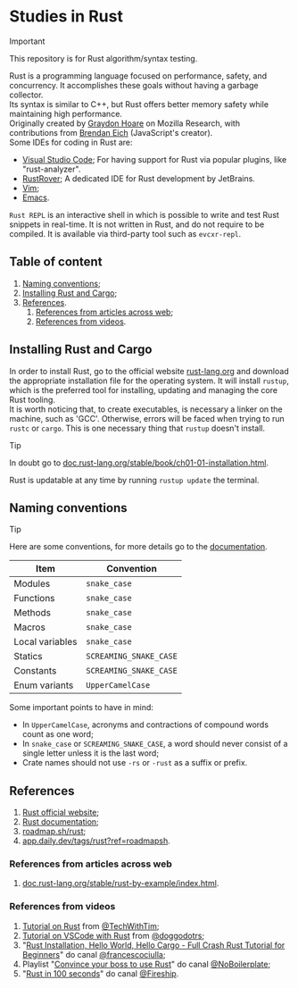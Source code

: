 # Studies in Rust

> [!IMPORTANT]
> This repository is for Rust algorithm/syntax testing.

Rust is a programming language focused on performance, safety, and concurrency. It accomplishes these goals without having a garbage collector.  
Its syntax is similar to C++, but Rust offers better memory safety while maintaining high performance.  
Originally created by [Graydon Hoare](https://github.com/graydon) on Mozilla Research, with contributions from [Brendan Eich](https://en.wikipedia.org/wiki/Brendan_Eich) (JavaScript's creator).  
Some IDEs for coding in Rust are:

- [Visual Studio Code](https://code.visualstudio.com/);
  For having support for Rust via popular plugins, like "rust-analyzer".
- [RustRover](https://www.jetbrains.com/rust/);
  A dedicated IDE for Rust development by JetBrains.
- [Vim](https://www.vim.org/);
- [Emacs](https://www.gnu.org/software/emacs/).

`Rust REPL` is an interactive shell in which is possible to write and test Rust snippets in real-time. It is not written in Rust, and do not require to be compiled. It is available via third-party tool such as `evcxr-repl`.

## Table of content

1. [Naming conventions](#naming-conventions);
2. [Installing Rust and Cargo](#installing-rust-and-cargo);
3. [References](#references).
   1. [References from articles across web](#references-from-articles-across-web);
   2. [References from videos](#references-from-videos).

## Installing Rust and Cargo

In order to install Rust, go to the official website [rust-lang.org](https://www.rust-lang.org) and download the appropriate installation file for the operating system. It will install `rustup`, which is the preferred tool for installing, updating and managing the core Rust tooling.  
It is worth noticing that, to create executables, is necessary a linker on the machine, such as 'GCC'. Otherwise, errors will be faced when trying to run `rustc` or `cargo`. This is one necessary thing that `rustup` doesn't install.

> [!TIP]
> In doubt go to [doc.rust-lang.org/stable/book/ch01-01-installation.html](https://doc.rust-lang.org/stable/book/ch01-01-installation.html).

Rust is updatable at any time by running `rustup update` the terminal.

## Naming conventions

> [!TIP]  
> Here are some conventions, for more details go to the [documentation](https://rust-lang.github.io/api-guidelines/naming.html).

| Item            | Convention             |
| --------------- | ---------------------- |
| Modules         | `snake_case`           |
| Functions       | `snake_case`           |
| Methods         | `snake_case`           |
| Macros          | `snake_case`           |
| Local variables | `snake_case`           |
| Statics         | `SCREAMING_SNAKE_CASE` |
| Constants       | `SCREAMING_SNAKE_CASE` |
| Enum variants   | `UpperCamelCase`       |

Some important points to have in mind:

- In `UpperCamelCase`, acronyms and contractions of compound words count as one word;
- In `snake_case` or `SCREAMING_SNAKE_CASE`, a word should never consist of a single letter unless it is the last word;
- Crate names should not use `-rs` or `-rust` as a suffix or prefix.

## References

1. [Rust official website](https://www.rust-lang.org/);
2. [Rust documentation](https://doc.rust-lang.org/stable/book/index.html);
3. [roadmap.sh/rust](https://roadmap.sh/rust);
4. [app.daily.dev/tags/rust?ref=roadmapsh](https://app.daily.dev/tags/rust?ref=roadmapsh).

### References from articles across web

1. [doc.rust-lang.org/stable/rust-by-example/index.html](https://doc.rust-lang.org/stable/rust-by-example/index.html).

### References from videos

1. [Tutorial on Rust](https://youtu.be/T_KrYLW4jw8) from [@TechWithTim](https://www.youtube.com/@TechWithTim);
2. [Tutorial on VSCode with Rust](https://youtu.be/jvnZr7bJUfU) from [@doggodotrs](https://www.youtube.com/@doggodotrs);
3. "[Rust Installation, Hello World, Hello Cargo - Full Crash Rust Tutorial for Beginners](https://youtu.be/R33h77nrMqc?si=k01OHbuAwTHRpd3a)" do canal [@francescociulla](https://www.youtube.com/@francescociulla);
4. Playlist "[Convince your boss to use Rust](https://youtube.com/playlist?list=PLZaoyhMXgBzqkaLKR8HHWZaASMvW4gRtZ&si=M42726r8XPanN8ps)" do canal [@NoBoilerplate](https://www.youtube.com/@NoBoilerplate);
5. "[Rust in 100 seconds](https://youtu.be/5C_HPTJg5ek)" do canal [@Fireship](https://www.youtube.com/@Fireship).
